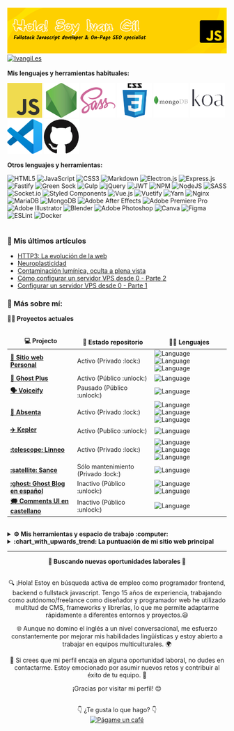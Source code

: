 ![Header](./github-header-image.jpg)
<a href="https://ivangil.es">![Ivangil.es](https://img.shields.io/badge/Mi%20sitio%20web-ivangil.es-purple?style=for-the-badge&logo=appveyor)</a>
</br></br>
**Mis lenguajes y herramientas habituales:**  

<code><img height="80" src="https://raw.githubusercontent.com/github/explore/80688e429a7d4ef2fca1e82350fe8e3517d3494d/topics/javascript/javascript.png"></code>
<code><img height="80" src="https://raw.githubusercontent.com/github/explore/80688e429a7d4ef2fca1e82350fe8e3517d3494d/topics/nodejs/nodejs.png"></code>
<code><img height="80" src="https://raw.githubusercontent.com/github/explore/80688e429a7d4ef2fca1e82350fe8e3517d3494d/topics/sass/sass.png"></code>
<code><img height="80" src="https://raw.githubusercontent.com/github/explore/80688e429a7d4ef2fca1e82350fe8e3517d3494d/topics/css/css.png"></code>
<code><img height="80" src="https://raw.githubusercontent.com/github/explore/80688e429a7d4ef2fca1e82350fe8e3517d3494d/topics/mongodb/mongodb.png"></code>
<code><img height="80" src="https://raw.githubusercontent.com/github/explore/80688e429a7d4ef2fca1e82350fe8e3517d3494d/topics/koa/koa.png"></code>
<code><img height="80" src="https://raw.githubusercontent.com/github/explore/80688e429a7d4ef2fca1e82350fe8e3517d3494d/topics/visual-studio-code/visual-studio-code.png"></code>
<code><img height="80" src="https://raw.githubusercontent.com/github/explore/78df643247d429f6cc873026c0622819ad797942/topics/github/github.png"></code>

**Otros lenguajes y herramientas:**

![HTML5](https://img.shields.io/badge/html5-%23E34F26.svg?style=for-the-badge&logo=html5&logoColor=white) ![JavaScript](https://img.shields.io/badge/javascript-%23323330.svg?style=for-the-badge&logo=javascript&logoColor=%23F7DF1E) ![CSS3](https://img.shields.io/badge/css3-%231572B6.svg?style=for-the-badge&logo=css3&logoColor=white) ![Markdown](https://img.shields.io/badge/markdown-%23000000.svg?style=for-the-badge&logo=markdown&logoColor=white) ![Electron.js](https://img.shields.io/badge/Electron-191970?style=for-the-badge&logo=Electron&logoColor=white) ![Express.js](https://img.shields.io/badge/express.js-%23404d59.svg?style=for-the-badge&logo=express&logoColor=%2361DAFB) ![Fastify](https://img.shields.io/badge/fastify-%23000000.svg?style=for-the-badge&logo=fastify&logoColor=white) ![Green Sock](https://img.shields.io/badge/green%20sock-88CE02?style=for-the-badge&logo=greensock&logoColor=white) ![Gulp](https://img.shields.io/badge/GULP-%23CF4647.svg?style=for-the-badge&logo=gulp&logoColor=white) ![jQuery](https://img.shields.io/badge/jquery-%230769AD.svg?style=for-the-badge&logo=jquery&logoColor=white) ![JWT](https://img.shields.io/badge/JWT-black?style=for-the-badge&logo=JSON%20web%20tokens) ![NPM](https://img.shields.io/badge/NPM-%23000000.svg?style=for-the-badge&logo=npm&logoColor=white) ![NodeJS](https://img.shields.io/badge/node.js-6DA55F?style=for-the-badge&logo=node.js&logoColor=white) ![SASS](https://img.shields.io/badge/SASS-hotpink.svg?style=for-the-badge&logo=SASS&logoColor=white) ![Socket.io](https://img.shields.io/badge/Socket.io-black?style=for-the-badge&logo=socket.io&badgeColor=010101) ![Styled Components](https://img.shields.io/badge/styled--components-DB7093?style=for-the-badge&logo=styled-components&logoColor=white) ![Vue.js](https://img.shields.io/badge/vuejs-%2335495e.svg?style=for-the-badge&logo=vuedotjs&logoColor=%234FC08D) ![Vuetify](https://img.shields.io/badge/Vuetify-1867C0?style=for-the-badge&logo=vuetify&logoColor=AEDDFF) ![Yarn](https://img.shields.io/badge/yarn-%232C8EBB.svg?style=for-the-badge&logo=yarn&logoColor=white) ![Nginx](https://img.shields.io/badge/nginx-%23009639.svg?style=for-the-badge&logo=nginx&logoColor=white) ![MariaDB](https://img.shields.io/badge/MariaDB-003545?style=for-the-badge&logo=mariadb&logoColor=white) ![MongoDB](https://img.shields.io/badge/MongoDB-%234ea94b.svg?style=for-the-badge&logo=mongodb&logoColor=white) ![Adobe After Effects](https://img.shields.io/badge/Adobe%20After%20Effects-9999FF.svg?style=for-the-badge&logo=Adobe%20After%20Effects&logoColor=white) ![Adobe Premiere Pro](https://img.shields.io/badge/Adobe%20Premiere%20Pro-9999FF.svg?style=for-the-badge&logo=Adobe%20Premiere%20Pro&logoColor=white) ![Adobe Illustrator](https://img.shields.io/badge/adobeillustrator-%23FF9A00.svg?style=for-the-badge&logo=adobeillustrator&logoColor=white) ![Blender](https://img.shields.io/badge/blender-%23F5792A.svg?style=for-the-badge&logo=blender&logoColor=white) ![Adobe Photoshop](https://img.shields.io/badge/adobephotoshop-%2331A8FF.svg?style=for-the-badge&logo=adobephotoshop&logoColor=white) ![Canva](https://img.shields.io/badge/Canva-%2300C4CC.svg?style=for-the-badge&logo=Canva&logoColor=white) 	![Figma](https://img.shields.io/badge/figma-%23F24E1E.svg?style=for-the-badge&logo=figma&logoColor=white) ![ESLint](https://img.shields.io/badge/ESLint-4B3263?style=for-the-badge&logo=eslint&logoColor=white) ![Docker](https://img.shields.io/badge/docker-%230db7ed.svg?style=for-the-badge&logo=docker&logoColor=white)
<br><br>
### :bookmark_tabs: Mis últimos artículos
<!-- OMNISCIENTIA:START -->
- [HTTP3: La evolución de la web](https://omniscientia.es/http3-el-futuro-de-internet/)
- [Neuroplasticidad](https://omniscientia.es/neuroplasticidad/)
- [Contaminación lumínica, oculta a plena vista](https://omniscientia.es/contaminacion-luminica/)
- [Cómo configurar un servidor VPS desde 0 - Parte 2](https://omniscientia.es/como-configurar-un-servidor-vps-desde-0-parte-2/)
- [Configurar un servidor VPS desde 0 - Parte 1](https://omniscientia.es/configurar-un-servidor-vps-desde-0/)
<!-- OMNISCIENTIA:END -->

###  :boy: Más sobre mí:
  <summary><b>🧑‍🚀 Proyectos actuales</b></summary>

  <br />
  <table>
    <thead align="center">
      <tr border: none;>
        <td><b>💻 Projecto</b></td>
        <td><b>🌟 Estado repositorio</b></td>
        <td><b>👨‍💻 Lenguajes</b></td>
      </tr>
    </thead>
    <tbody>
	    <tr>
	      <td><a href="https://ivangil.es"><b>🚩 Sitio web Personal</b></a></td>
        <td>Activo (Privado :lock:)</td>
        <td>
        <img alt="Language" src="https://img.shields.io/badge/Javascript-40%2C5%25-yellow?style=flat-square&logo=appveyor"/>
        <img alt="Language" src="https://img.shields.io/badge/Handlebars-50%25-orange?style=flat-square&logo=appveyor"/>
        <img alt="Language" src="https://img.shields.io/badge/SCSS-5%2C7%25-pink?style=flat-square&logo=appveyor"/>
        </td>
      </tr>
	    <tr>
	      <td><a href="https://github.com/ivangil-dev/ghostplus"><b>👻 Ghost Plus</b></a></td>
        <td>Activo (Público :unlock:)</td>
        <td>
        <img alt="Language" src="https://img.shields.io/badge/Javascript-100%2C5%25-yellow?style=flat-square&logo=appveyor"/>
        </td>
      </tr>
	    <tr>
	      <td><a href="https://github.com/ivangil-dev/Voiceify"><b>🗣️ Voiceify</b></a></td>
        <td>Pausado (Público :unlock:)</td>
        <td>
        <img alt="Language" src="https://img.shields.io/badge/Javascript-100%25-orange?style=flat-square&logo=appveyor"/>
        </td>
      </tr>
	    <tr>
	      <td><a href="https://github.com/ivangil-dev/absenta"><b>🌿 Absenta</b></a></td>
        <td>Activo (Privado :lock:)</td>
        <td>
        <img alt="Language" src="https://img.shields.io/badge/Javascript-24%2C2%25-yellow?style=flat-square&logo=appveyor"/>
        <img alt="Language" src="https://img.shields.io/badge/Handlebars-56%25-orange?style=flat-square&logo=appveyor"/>
        <img alt="Language" src="https://img.shields.io/badge/SCSS-19%2C7%25-pink?style=flat-square&logo=appveyor"/>
        </td>
      </tr>
	    <tr>
	      <td><a href="https://github.com/ivangil-dev/kepler"><b>✈️ Kepler</b></a></td>
        <td>Activo (Publico :unlock:)</td>
        <td>
        <img alt="Language" src="https://img.shields.io/badge/Handlebars-100%25-orange?style=flat-square&logo=appveyor"/>
        </td>
      </tr>
      <tr>
	      <td><a href="https://github.com/ivangil-dev/linneo"><b>:telescope: Linneo</b></a></td>
        <td>Activo (Privado :lock:)</td>
        <td>
        <img alt="Language" src="https://img.shields.io/badge/Javascript-24%2C2%25-yellow?style=flat-square&logo=appveyor"/>
        <img alt="Language" src="https://img.shields.io/badge/Handlebars-56%25-orange?style=flat-square&logo=appveyor"/>
        <img alt="Language" src="https://img.shields.io/badge/SCSS-19%2C7%25-pink?style=flat-square&logo=appveyor"/>
        </td>
      </tr>
      <tr>
	      <td><a href="https://github.com/ivangil-dev/sance"><b>:satellite: Sance</b></a></td>
        <td>Sólo mantenimiento (Privado :lock:)</td>
        <td>
        <img alt="Language" src="https://img.shields.io/badge/Javascript-100%25-yellow?style=flat-square&logo=appveyor"/>
        </td>
      </tr>
	    <tr>
	      <td><a href="https://github.com/ivangil-dev/Ghost/tree/5.26.1-castellano"><b>:ghost: Ghost Blog en español</b></a></td>
        <td>Inactivo (Público :unlock:)</td>
        <td>
        <img alt="Language" src="https://img.shields.io/badge/Javascript-79,6%25-yellow?style=flat-square&logo=appveyor"/>
        <img alt="Language" src="https://img.shields.io/badge/Handlebars-9,9%25-orange?style=flat-square&logo=appveyor"/>
        </td>
      </tr>
	    <tr>
	      <td><a href="https://github.com/ivangil-dev/comments-ui/tree/0.12.3-castellano"><b> 🗯️ Comments UI en castellano</b></a></td>
        <td>Inactivo (Público :unlock:)</td>
        <td>
        <img alt="Language" src="https://img.shields.io/badge/Javascript-98,2%25-yellow?style=flat-square&logo=appveyor"/>
        </td>
      </tr>
    </tbody>
  </table>
  <br />
 
<details>	
  <br />
  <summary><b>⚙️ Mis herramientas y espacio de trabajo :computer:</b></summary>
  	<ul>
  	  <li><b>Sistemas:</b> Ubuntu server 20.04 & Windows 11 Pro</li>
	    <li><b>Portátil: </b> Huawei Matebook D15</li>
  	  <li><b>Navegador: </b> Chrome & Chrome Canary</li>
	    <li><b>Terminal: </b> Hyper</li>
	    <li><b>Editor:</b> Visual Studio Code</li>
	    <li><b>Ordenador:</b> AMD Ryzen 9 3900X (12Core) 128GB RAM, RTX 2070 Super</li>
	    <br />
	</ul>
</details>

<details>	
  <br />
	<summary><b>:chart_with_upwards_trend: La puntuación de mi sitio web principal</b></summary>
	
<a href="https://omniscientia.es" target="_blank">![Puntuación Omniscientia-es](./omniscientia.svg "Visitar sitio web")</a>
	
</details>

---- 
<div align="center">
	<b>🌟 Buscando nuevas oportunidades laborales 🌟</b><br><br>


🔍 ¡Hola! Estoy en búsqueda activa de empleo como programador frontend, backend o fullstack javascript. Tengo 15 años de experiencia, trabajando como autónomo/freelance como diseñador y programador web he utilizado multitud de CMS, frameworks y librerías, lo que me permite adaptarme rápidamente a diferentes entornos y proyectos.😃 

🌐 Aunque no domino el inglés a un nivel conversacional, me esfuerzo constantemente por mejorar mis habilidades lingüísticas y estoy abierto a trabajar en equipos multiculturales. 🌍

💼 Si crees que mi perfil encaja en alguna oportunidad laboral, no dudes en contactarme. Estoy emocionado por asumir nuevos retos y contribuir al éxito de tu equipo. 🚀

¡Gracias por visitar mi perfil! 😊
</br></br>
</div>
<div align="center">
👇 ¿Te gusta lo que hago? 👇
</br>
<a href="https://www.buymeacoffee.com/Ivangil" target="_blank">
  <img src="https://cdn.buymeacoffee.com/buttons/v2/default-yellow.png" alt="Págame un café" style="height: 60px !important;width: 217px !important;" >
</a>
</div>
